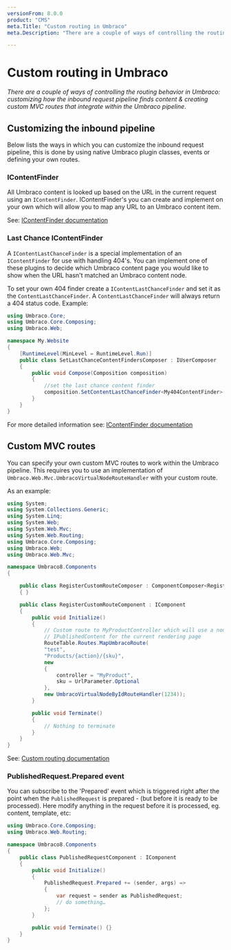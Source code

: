 ```yaml
---
versionFrom: 8.0.0
product: "CMS"
meta.Title: "Custom routing in Umbraco"
meta.Description: "There are a couple of ways of controlling the routing behavior in Umbraco: customizing how the inbound request pipeline finds content & creating custom MVC routes that integrate within the Umbraco pipeline"

---
```


# Custom routing in Umbraco

_There are a couple of ways of controlling the routing behavior in Umbraco: customizing how the inbound request pipeline finds content & creating custom MVC routes that integrate within the Umbraco pipeline_.

## Customizing the inbound pipeline

Below lists the ways in which you can customize the inbound request pipeline, this is done by using native Umbraco plugin classes, events or defining your own routes.

### IContentFinder

All Umbraco content is looked up based on the URL in the current request using an `IContentFinder`. IContentFinder's you can create and implement on your own which will allow you to map any URL to an Umbraco content item.

See: [IContentFinder documentation](../../Reference/Routing/Request-Pipeline/IContentFinder)

### Last Chance IContentFinder

A `IContentLastChanceFinder` is a special implementation of an `IContentFinder` for use with handling 404's. You can implement one of these plugins to decide which Umbraco content page you would like to show when the URL hasn't matched an Umbraco content node.

To set your own 404 finder create a `IContentLastChanceFinder` and set it as the `ContentLastChanceFinder`. A `ContentLastChanceFinder` will always return a 404 status code. Example:


```csharp
using Umbraco.Core;
using Umbraco.Core.Composing;
using Umbraco.Web;

namespace My.Website
{
    [RuntimeLevel(MinLevel = RuntimeLevel.Run)]
    public class SetLastChanceContentFindersComposer : IUserComposer
    {
        public void Compose(Composition composition)
        {
            //set the last chance content finder
            composition.SetContentLastChanceFinder<My404ContentFinder>();
        }
    }
}

```

For more detailed information see: [IContentFinder documentation](../../Reference/Routing/Request-Pipeline/IContentFinder#notfoundhandlers)

## Custom MVC routes

You can specify your own custom MVC routes to work within the Umbraco pipeline. This requires you to use an implementation of `Umbraco.Web.Mvc.UmbracoVirtualNodeRouteHandler` with your custom route.

As an example:

```csharp
using System;
using System.Collections.Generic;
using System.Linq;
using System.Web;
using System.Web.Mvc;
using System.Web.Routing;
using Umbraco.Core.Composing;
using Umbraco.Web;
using Umbraco.Web.Mvc;

namespace Umbraco8.Components
{

    public class RegisterCustomRouteComposer : ComponentComposer<RegisterCustomRouteComponent>
    { }

    public class RegisterCustomRouteComponent : IComponent
    {
        public void Initialize()
        {
            // Custom route to MyProductController which will use a node with ID 1234 as the
            // IPublishedContent for the current rendering page
            RouteTable.Routes.MapUmbracoRoute(
			"test", 
			"Products/{action}/{sku}",
			new
            {
                controller = "MyProduct",
                sku = UrlParameter.Optional
            },
			new UmbracoVirtualNodeByIdRouteHandler(1234));
        }

        public void Terminate()
        {
            // Nothing to terminate
        }
    }
}
```

See: [Custom routing documentation](../../Reference/Routing/custom-routes)

### PublishedRequest.Prepared event

You can subscribe to the 'Prepared' event which is triggered right after the point when the `PublishedRequest` is prepared - (but before it is ready to be processed). Here modify anything in the request before it is processed, eg. content, template, etc: 

```csharp
using Umbraco.Core.Composing;
using Umbraco.Web.Routing;

namespace Umbraco8.Components
{
    public class PublishedRequestComponent : IComponent
    {
        public void Initialize()
        {
            PublishedRequest.Prepared += (sender, args) =>
            {
                var request = sender as PublishedRequest;
                // do something…
            };
        }

        public void Terminate() {}
    }
}
```
